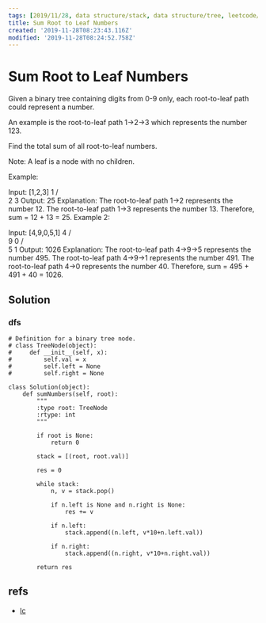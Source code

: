 ```yaml
---
tags: [2019/11/28, data structure/stack, data structure/tree, leetcode/129, method/traversal/dfs]
title: Sum Root to Leaf Numbers
created: '2019-11-28T08:23:43.116Z'
modified: '2019-11-28T08:24:52.758Z'
---
```


# Sum Root to Leaf Numbers

Given a binary tree containing digits from 0-9 only, each root-to-leaf path could represent a number.

An example is the root-to-leaf path 1->2->3 which represents the number 123.

Find the total sum of all root-to-leaf numbers.

Note: A leaf is a node with no children.

Example:

Input: [1,2,3]
    1
   / \
  2   3
Output: 25
Explanation:
The root-to-leaf path 1->2 represents the number 12.
The root-to-leaf path 1->3 represents the number 13.
Therefore, sum = 12 + 13 = 25.
Example 2:

Input: [4,9,0,5,1]
    4
   / \
  9   0
 / \
5   1
Output: 1026
Explanation:
The root-to-leaf path 4->9->5 represents the number 495.
The root-to-leaf path 4->9->1 represents the number 491.
The root-to-leaf path 4->0 represents the number 40.
Therefore, sum = 495 + 491 + 40 = 1026.


## Solution

### dfs

```
# Definition for a binary tree node.
# class TreeNode(object):
#     def __init__(self, x):
#         self.val = x
#         self.left = None
#         self.right = None

class Solution(object):
    def sumNumbers(self, root):
        """
        :type root: TreeNode
        :rtype: int
        """
        
        if root is None:
            return 0
        
        stack = [(root, root.val)]
        
        res = 0
        
        while stack:
            n, v = stack.pop()
            
            if n.left is None and n.right is None:
                res += v
                
            if n.left:
                stack.append((n.left, v*10+n.left.val))
            
            if n.right:
                stack.append((n.right, v*10+n.right.val))
        
        return res
```

## refs

* [lc](https://leetcode.com/problems/sum-root-to-leaf-numbers/)
